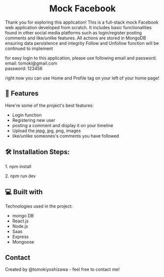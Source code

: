 <h1 align="center" id="title">Mock Facebook</h1>

<p id="description">Thank you for exploring this application! This is a full-stack mock Facebook web application developed from scratch. It includes basic functionalities found in other social media platforms such as login/register posting comments and like/unlike features. All actions are stored in MongoDB ensuring data persistence and integrity Follow and Unfollow function will be continued to implement</p>
<p> for easy login to this application, please use following email and password. <br>
email: tomoki@gmail.com<br>
password: 123456
</p>
<p>right now you can use Home and Profile tag on your left of your home page!</p>

<h2>🧐 Features</h2>

Here're some of the project's best features:

- Login function
- Registering new user
- posting a comment and display it on your timeline
- Upload the jepg, jpg, png, images
- like/unlike someones's comments you have followed

<h2>🛠️ Installation Steps:</h2>

<p>1. npm install</p>

<p>2. npm run dev</p>

<h2>💻 Built with</h2>

Technologies used in the project:

- mongo DB
- React.js
- Node.js
- Saas
- Express
- Mongoose
<h2>Contact</h2>
Created by @tomokiyoshizawa - feel free to contact me!
